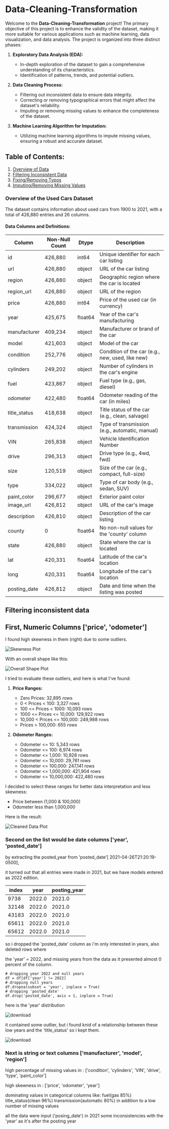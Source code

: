 # Data-Cleaning-Transformation

Welcome to the **Data-Cleaning-Transformation** project! The primary objective of this project is to enhance the validity of the dataset, making it more suitable for various applications such as machine learning, data visualization, and data analysis. The project is organized into three distinct phases:

1. **Exploratory Data Analysis (EDA):**
   - In-depth exploration of the dataset to gain a comprehensive understanding of its characteristics.
   - Identification of patterns, trends, and potential outliers.

2. **Data Cleaning Process:**
   - Filtering out inconsistent data to ensure data integrity.
   - Correcting or removing typographical errors that might affect the dataset's reliability.
   - Imputing or removing missing values to enhance the completeness of the dataset.

3. **Machine Learning Algorithm for Imputation:**
   - Utilizing machine learning algorithms to impute missing values, ensuring a robust and accurate dataset.

## Table of Contents:
1. [Overview of Data](#overview-of-data)
2. [Filtering Inconsistent Data](#filtering-inconsistent-data)
3. [Fixing/Removing Typos](#fixingremoving-typos)
4. [Imputing/Removing Missing Values](#imputingremoving-missing-values)


### Overview of the Used Cars Dataset

The dataset contains information about used cars from 1900 to 2021, with a total of 426,880 entries and 26 columns.

#### Data Columns and Definitions:

| Column        | Non-Null Count | Dtype  | Description                                      |
|---------------|----------------|--------|--------------------------------------------------|
| id            | 426,880        | int64  | Unique identifier for each car listing           |
| url           | 426,880        | object | URL of the car listing                           |
| region        | 426,880        | object | Geographic region where the car is located       |
| region_url    | 426,880        | object | URL of the region                                |
| price         | 426,880        | int64  | Price of the used car (in currency)              |
| year          | 425,675        | float64| Year of the car's manufacturing                  |
| manufacturer  | 409,234        | object | Manufacturer or brand of the car                 |
| model         | 421,603        | object | Model of the car                                 |
| condition     | 252,776        | object | Condition of the car (e.g., new, used, like new)|
| cylinders     | 249,202        | object | Number of cylinders in the car's engine          |
| fuel          | 423,867        | object | Fuel type (e.g., gas, diesel)                    |
| odometer      | 422,480        | float64| Odometer reading of the car (in miles)           |
| title_status  | 418,638        | object | Title status of the car (e.g., clean, salvage)   |
| transmission  | 424,324        | object | Type of transmission (e.g., automatic, manual)  |
| VIN           | 265,838        | object | Vehicle Identification Number                   |
| drive         | 296,313        | object | Drive type (e.g., 4wd, fwd)                       |
| size          | 120,519        | object | Size of the car (e.g., compact, full-size)       |
| type          | 334,022        | object | Type of car body (e.g., sedan, SUV)              |
| paint_color   | 296,677        | object | Exterior paint color                            |
| image_url     | 426,812        | object | URL of the car's image                           |
| description   | 426,810        | object | Description of the car listing                   |
| county        | 0              | float64| No non-null values for the 'county' column      |
| state         | 426,880        | object | State where the car is located                   |
| lat           | 420,331        | float64| Latitude of the car's location                   |
| long          | 420,331        | float64| Longitude of the car's location                  |
| posting_date  | 426,812        | object | Date and time when the listing was posted        |



































## Filtering inconsistent data

## First, Numeric Columns ['price', 'odometer']

I found high skewness in them (right) due to some outliers.

![Skewness Plot](https://github.com/taha1048/Data-Cleaning-Transformation/assets/139405748/97c4892b-5c16-4278-b34b-bb331a362723)

With an overall shape like this:

![Overall Shape Plot](https://github.com/taha1048/Data-Cleaning-Transformation/assets/139405748/b44149cb-ecdd-4270-a608-3661cfb23231)

I tried to evaluate these outliers, and here is what I've found:

1. **Price Ranges:**
   - Zero Prices: 32,895 rows
   - 0 < Prices < 100: 3,327 rows
   - 100 <= Prices < 1000: 10,093 rows
   - 1000 <= Prices <= 10,000: 129,922 rows
   - 10,000 < Prices <= 100,000: 249,988 rows
   - Prices > 100,000: 655 rows

2. **Odometer Ranges:**
   - Odometer <= 10: 5,343 rows
   - Odometer <= 100: 6,974 rows
   - Odometer <= 1,000: 10,928 rows
   - Odometer <= 10,000: 29,761 rows
   - Odometer <= 100,000: 247,141 rows
   - Odometer <= 1,000,000: 421,904 rows
   - Odometer <= 10,000,000: 422,480 rows

I decided to select these ranges for better data interpretation and less skewness:
- Price between (1,000 & 100,000)
- Odometer less than 1,000,000

Here is the result:

![Cleaned Data Plot](https://github.com/taha1048/Data-Cleaning-Transformation/assets/139405748/ba84a941-12e4-49c7-a6a4-e8682f74fa85)




### Second on the list would be date columns ['year', 'posted_date']

by extracting the posted_year from 'posted_date'[ 2021-04-26T21:20:19-0500],

it turned out that all entries were made in 2021, but we have models entered as 2022 edition. 

| index | year | posting_year |
|-------|------|--------------|
| 9738  | 2022.0 | 2021.0 |
| 32148 | 2022.0 | 2021.0 |
| 43183 | 2022.0 | 2021.0 |
| 65611 | 2022.0 | 2021.0 |
| 65612 | 2022.0 | 2021.0 |

so i dropped the 'posted_date' column as i'm only interested in years, also deleted rows where

the 'year' = 2022, and missing years from the data as it presented almost 0 percent of the column.

    # dropping year 2022 and null years
    df = df[df['year'] != 2022]
    # dropping null years
    df.dropna(subset = 'year', inplace = True)
    # dropping 'posted_date'
    df.drop('posted_date', axis = 1, inplace = True)

here is the 'year' distribution 

![download](https://github.com/taha1048/Data-Cleaning-Transformation/assets/139405748/4feec60b-4821-46b6-b8e2-5f46e024c5c5)

it contained some outlier, but i found knid of a relationship between these low years and the 'title_status' so i kept them.


![download](https://github.com/taha1048/Data-Cleaning-Transformation/assets/139405748/73c9cd32-8363-4f4b-bb7a-c0d3b2de0796)

### Next is string or text columns ['manufacturer', 'model', 'region']



high percentage of missing values in :
['condition', 'cylinders', 'VIN', 'drive', 'type', 'paint_color']

high skewness in : 
['price', 'odometer', 'year']

dominating values in categorical columns like:
fuel(gas 85%)
title_status(clean 96%)
transmission(automatic 80%)
in addition to a low number of missing values

all the data were input ('posing_date') in 2021
some inconsistencies with the 'year' as it's after the posting year


